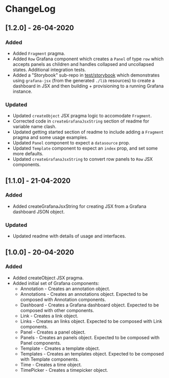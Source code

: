 # ChangeLog

## [1.2.0] - 26-04-2020

### Added

- Added `Fragment` pragma.
- Added `Row` Grafana component which creates a `Panel` of type `row` which accepts panels as children and handles collapsed and uncollapsed states. Additional integration tests.
- Added a "Storybook" sub-repo in [test/storybook](../test/storybook/README.md) which demonstrates using `grafana-jsx` (from the generated `./lib` resources) to create a dashboard in JSX and then building + provisioning to a running Grafana instance.

### Updated

- Updated `createObject` JSX pragma logic to accomodate `Fragment`.
- Corrected code in `createGrafanaJsxString` section of readme for variable name clash.
- Updated getting started section of readme to include adding a `Fragment` pragma and some usage examples.
- Updated `Panel` component to expect a `datasource` prop.
- Updated `Template` component to expect an `index` prop, and set some more defaults.
- Updated `createGrafanaJsxString` to convert row panels to `Row` JSX components.

## [1.1.0] - 21-04-2020

### Added

- Added createGrafanaJsxString for creating JSX from a Grafana dashboard JSON object.

### Updated

- Updated readme with details of usage and interfaces.

## [1.0.0] - 20-04-2020

### Added

- Added createObject JSX pragma.
- Added initial set of Grafana components:
  - Annotation - Creates an annotation object.
  - Annotations - Creates an annotations object. Expected to be composed with Annotation components.
  - Dashboard - Creates a Grafana dashboard object. Expected to be composed with other components.
  - Link - Creates a link object.
  - Links - Creates an links object. Expected to be composed with Link components.
  - Panel - Creates a panel object.
  - Panels - Creates an panels object. Expected to be composed with Panel components.
  - Template - Creates a template object.
  - Templates - Creates an templates object. Expected to be composed with Template components.
  - Time - Creates a time object.
  - TimePicker - Creates a timepicker object.
